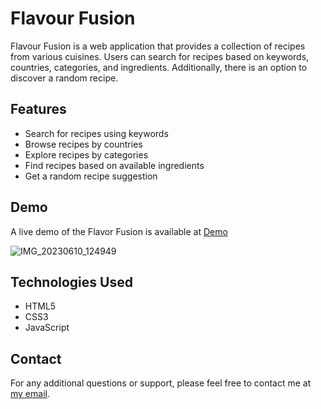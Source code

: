 # Flavour Fusion

Flavour Fusion is a web application that provides a collection of recipes from various cuisines. Users can search for recipes based on keywords, countries, categories, and ingredients. Additionally, there is an option to discover a random recipe.

## Features
- Search for recipes using keywords
- Browse recipes by countries
- Explore recipes by categories
- Find recipes based on available ingredients
- Get a random recipe suggestion

## Demo
A live demo of the Flavor Fusion is available at  [Demo](https://ayoubrabiae.github.io/Flavor_Fusion)

![IMG_20230610_124949](https://github.com/Ayoubrabiae/Flavor_Fusion/assets/105998148/bf858fe3-5f54-4700-ae80-1d433e08babc)

## Technologies Used
- HTML5
- CSS3
- JavaScript

## Contact 
For any additional questions or support, please feel free to contact me at [my email](mailto:rabiyaeayoub@gmail.com).
